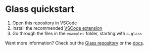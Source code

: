 # Glass quickstart

1. Open this repository in VSCode
2. Install the recommended [VSCode extension](https://marketplace.visualstudio.com/items?itemName=foundation.vscode-glass)
3. Go through the files in the `examples` folder, starting with `a.glass`

Want more information? Check out the [Glass repository](https://github.com/foundation-ui/glass) or the [docs](https://docs.glass).